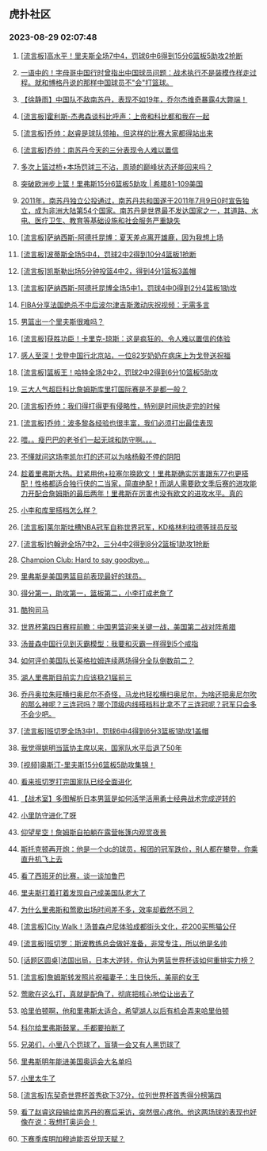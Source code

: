 ## 虎扑社区 
### 2023-08-29 02:07:48

1. [[流言板]高水平！里夫斯全场7中4，罚球6中6得到15分6篮板5助攻2抢断](https://bbs.hupu.com/61878734.html)

2. [一语中的！字母哥中国行时曾指出中国球员问题：战术执行不是装模作样走过程。就和博格丹说的那样中国球员不"会"打篮球。](https://bbs.hupu.com/61877815.html)

3. [【徐静雨】中国队不敌南苏丹，表现不如19年，乔尔杰维奇暴露4大弊端！](https://bbs.hupu.com/61875981.html)

4. [[流言板]霍利斯-杰弗森谈科比呼声：上帝和科比都和我在一起](https://bbs.hupu.com/61876313.html)

5. [[流言板]乔帅：赵睿是球队领袖，但这样的比赛大家都得站出来](https://bbs.hupu.com/61875123.html)

6. [[流言板]乔帅：南苏丹今天的三分表现令人难以置信](https://bbs.hupu.com/61874337.html)

7. [多次上篮过桥+本场罚球三不沾，周琦的巅峰状态还能回来吗？](https://bbs.hupu.com/61873749.html)

8. [突破欧洲步上篮！里弗斯15分6篮板5助攻 | 希腊81-109美国](https://bbs.hupu.com/61879290.html)

9. [2011年，南苏丹独立公投通过，南苏丹共和国遂于2011年7月9日0时宣告独立，成为非洲大陆第54个国家。南苏丹是世界最不发达国家之一，其道路、水电、医疗卫生、教育等基础设施和社会服务严重缺失](https://bbs.hupu.com/61878770.html)

10. [[流言板]萨纳西斯-阿德托昆博：夏天差点离开雄鹿，因为我想上场](https://bbs.hupu.com/61879005.html)

11. [[流言板]波蒂斯全场5中4，罚球2中2得到10分4篮板1抢断](https://bbs.hupu.com/61878881.html)

12. [[流言板]凯斯勒出场5分钟投篮4中2，得到4分1篮板3盖帽](https://bbs.hupu.com/61878870.html)

13. [[流言板]萨纳西斯-阿德托昆博全场5中1，罚球4中0得到2分4篮板1助攻](https://bbs.hupu.com/61879105.html)

14. [FIBA分享法国绝杀不中后波尔津吉斯激动庆祝视频：无需多言](https://bbs.hupu.com/61868321.html)

15. [男篮出一个里夫斯很难吗？](https://bbs.hupu.com/61879247.html)

16. [[流言板]获胜功臣！卡里克-琼斯：这是疯狂的、令人难以置信的体验](https://bbs.hupu.com/61876044.html)

17. [感人至深！戈登中国行北京站，一位82岁奶奶在病床上为戈登送祝福](https://bbs.hupu.com/61879494.html)

18. [[流言板]篮板王！哈特全场2中2，罚球2中2得到6分10篮板5助攻](https://bbs.hupu.com/61878782.html)

19. [三大人气超巨科比詹姆斯库里打国际赛是不是都一般？](https://bbs.hupu.com/61878575.html)

20. [[流言板]乔帅：我们得打得更有侵略性，特别是时间快走完的时候](https://bbs.hupu.com/61875560.html)

21. [[流言板]乔帅：波多黎各经验也很丰富，我们必须打出最佳表现](https://bbs.hupu.com/61875395.html)

22. [喂。。瘦巴巴的老爷们一起无球和防守啊。。。](https://bbs.hupu.com/61878909.html)

23. [不懂就问这场李凯尔打的还可以为啥杨毅不停的阴阳](https://bbs.hupu.com/61873585.html)

24. [趁着里弗斯大热。赶紧用他+拉塞尔换欧文！里弗斯确实厉害跟东77也更搭配！性格都适合独行侠的二当家，简直绝配！而湖人需要欧文季后赛的进攻能力开配合詹姆斯的最后两年！里弗斯在厉害也没有欧文的进攻水平。真的](https://bbs.hupu.com/61879357.html)

25. [小李和库里搭档怎么样？](https://bbs.hupu.com/61878558.html)

26. [[流言板]莱尔斯吐槽NBA冠军自称世界冠军，KD格林利拉德等球员反驳](https://bbs.hupu.com/61866082.html)

27. [[流言板]约翰逊全场7中2，三分4中2得到8分2篮板1助攻1抢断](https://bbs.hupu.com/61878838.html)

28. [Champion Club: Hard to say goodbye…](https://bbs.hupu.com/61880537.html)

29. [里弗斯是美国男篮目前表现最好的球员。](https://bbs.hupu.com/61879336.html)

30. [得分第一，助攻第一，篮板第二，小李打成老詹了](https://bbs.hupu.com/61878754.html)

31. [酷狗司马](https://bbs.hupu.com/61879541.html)

32. [世界杯第四日赛程前瞻：中国男篮迎来关键一战，美国第二战对阵希腊](https://bbs.hupu.com/61865913.html)

33. [汤普森中国行见到灭霸模型：我要和灭霸一样得到5个戒指](https://bbs.hupu.com/61868971.html)

34. [如何评价美国队长英格拉姆连续两场得分全队倒数前二？](https://bbs.hupu.com/61878788.html)

35. [湖人里弗斯目前实力应该稳21届前三](https://bbs.hupu.com/61878417.html)

36. [乔丹奥拉朱旺横扫奥尼尔不奇怪，马龙也轻松横扫奥尼尔，为啥还把奥尼尔吹的那么神呢？三连冠吗？哪个顶级内线搭档科比拿不了三连冠呢？冠军只会多不会少吧。](https://bbs.hupu.com/61877145.html)

37. [[流言板]班切罗全场3中1，罚球6中4得到6分3篮板1助攻1盖帽](https://bbs.hupu.com/61878757.html)

38. [我觉得姚明当篮协主席以来，国家队水平后退了50年](https://bbs.hupu.com/61871651.html)

39. [[视频]奥斯汀-里夫斯15分6篮板5助攻集锦！](https://bbs.hupu.com/61879532.html)

40. [看来班切罗打完国家队已经全面进化](https://bbs.hupu.com/61878839.html)

41. [【战术室】多图解析日本男篮是如何活学活用勇士经典战术完成逆转的](https://bbs.hupu.com/61865910.html)

42. [小里防守进化了呀](https://bbs.hupu.com/61878624.html)

43. [仰望星空！詹姆斯自拍躺在露营帐篷内观赏夜景](https://bbs.hupu.com/61866975.html)

44. [斯托克顿再开炮：他是一个dc的球员，报团的冠军跌价，别人都在攀登，你乘直升机飞上去](https://bbs.hupu.com/61867226.html)

45. [看了西班牙的比赛，谈一谈加鲁巴](https://bbs.hupu.com/61879449.html)

46. [里夫斯打着打着发现自己成美国队老大了](https://bbs.hupu.com/61878679.html)

47. [为什么里弗斯和莺歌出场时间差不多，效率却截然不同？](https://bbs.hupu.com/61878729.html)

48. [[流言板]City Walk！汤普森卢尼体验成都街头文化，花200买熊猫公仔](https://bbs.hupu.com/61875417.html)

49. [[流言板]班切罗：斯波教练总会做好准备，非常专注，所以他是名帅](https://bbs.hupu.com/61878591.html)

50. [[话题区圆桌]法国出局，日本大逆转，你认为男篮世界杯该如何重排实力榜？](https://bbs.hupu.com/61866953.html)

51. [[流言板]詹姆斯转发照片祝福妻子：生日快乐，美丽的女王](https://bbs.hupu.com/61865496.html)

52. [莺歌在这么打，真就是配角了，彻底把核心地位让出去了](https://bbs.hupu.com/61879505.html)

53. [哈里伯顿啊，他和里弗斯太适合，希望湖人以后有机会弄来哈里伯顿](https://bbs.hupu.com/61878934.html)

54. [科尔给里弗斯鼓掌，手都要拍断了](https://bbs.hupu.com/61879845.html)

55. [兄弟们，小里八个罚球了，盲猜一会又有人黑罚球了](https://bbs.hupu.com/61878552.html)

56. [里弗斯明年能进美国奥运会大名单吗](https://bbs.hupu.com/61879097.html)

57. [小里太牛了](https://bbs.hupu.com/61879059.html)

58. [[流言板]东契奇世界杯首秀砍下37分，位列世界杯首秀得分榜第四](https://bbs.hupu.com/61865850.html)

59. [看了赵睿这段输给南苏丹的赛后采访，突然很心疼他。他这两场球的表现也好像在说：我想打奥运会！](https://bbs.hupu.com/61877126.html)

60. [下赛季库明加穆迪能否兑现天赋？](https://bbs.hupu.com/61880050.html)

